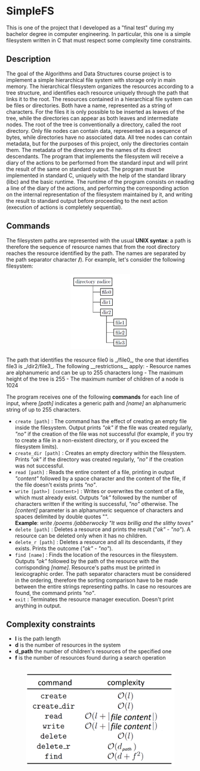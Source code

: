 # SimpleFS


This is one of the project that I developed as a "final test" during my bachelor degree in computer engineering.
In particular, this one is a simple filesystem written in C that must respect some complexity time constraints.


## Description
The goal of the Algorithms and Data Structures course project is to implement a simple hierarchical file system with storage only in main memory.
The hierarchical filesystem organizes the resources according to a tree structure, and identifies each resource uniquely through the path that links it to the root. The resources contained in a hierarchical file system can be files or directories. Both have a name, represented as a string of characters. For the files it is only possible to be inserted as leaves of the tree, while the directories can appear as both leaves and intermediate nodes.
The root of the tree is conventionally a directory, called the root directory. Only file nodes can contain data, represented as a sequence of bytes, while directories have no associated data. All tree nodes can contain metadata, but for the purposes of this project, only the directories contain them. The metadata of the directory are the names of its direct descendants.
The program that implements the filesystem will receive a diary of the actions to be performed from the standard input and will print the result of the same on standard output. The program must be implemented in standard C, uniquely with the help of the standard library (libc) and the basic runtime. The runtime of the program consists on reading a line of the diary of the actions, and performing the corresponding action on the internal representation of the filesystem maintained by it, and writing the result to standard output before proceeding to the next action (execution of actions is completely sequential).


## Commands
The filesystem paths are represented with the usual **__UNIX syntax__**: a path is therefore the sequence of resource names that from the root directory reaches the resource identified by the path. The names are separated by the path separator character **__/__**).
For example, let's consider the following filesystem:
<br/>
<center><img src="/img/filesystem.jpg" height="200px"></img></center>
<br/>
The path that identifies the resource file0 is _/file0_, the one that identifies file3 is _/dir2/file3_.
The following __restrictions__ apply:
- Resource names are alphanumeric and can be up to 255 characters long
- The maximum height of the tree is 255
- The maximum number of children of a node is 1024

The program receives one of the following __commands__ for each line of input, where _[path]_ indicates a generic path and _[name]_ an alphanumeric string of up to 255 characters.

- `create [path]` : The command has the effect of creating an empty file inside the filesystem. Output prints _"ok"_ if the file was created regularly, _"no"_ if the creation of the file was not successful (for example, if you try to create a file in a non-existent directory, or if you exceed the filesystem limits).
- `create_dir [path]` : Creates an empty directory within the filesystem. Prints _"ok"_ if the directory was created regularly, _"no"_ if the creation was not successful.
- `read [path]` : Reads the entire content of a file, printing in output _"content"_ followed by a space character and the content of the file, if the file doesn't exists prints _"no"_.
- `write [path>] [content>]` : Writes or overwrites the content of a file, which must already exist. Outputs _"ok"_ followed by the number of characters written if the writing is successful, _"no"_ otherwise. The _[content]_ parameter is an alphanumeric sequence of characters and spaces delimited by double quotes "".<br/>
__Example__: _write /poems /jabberwocky "It was brillig and the slithy toves"_
- `delete [path]` : Deletes a resource and prints the result (_"ok"_ - _"no"_). A resource can  be deleted only when it has no children.
- `delete_r [path]` : Deletes a resource and all its descendants, if they exists. Prints the outcome (_"ok"_ - _"no"_).
- `find [name]` : Finds the location of the resources in the filesystem. Outputs _"ok"_ followed by the path of the resource with the corrisponding _[name]_. Resource's paths must be printed in lexicographic order. The path separator characters must be considered in the ordering, therefore the sorting comparison have to be made between the entire strings representing paths. In case no resources are found, the command prints _"no"_.
- `exit` : Terminates the resource manager execution. Doesn't print anything in output.


## Complexity constraints

- **__l__** is the path length
- **__d__** is the number of resources in the system
- **__d_path__** the number of children's resources of the specified one
- **__f__** is the number of resources found during a search operation
<br/><br/>
<center><img src="/img/complexity.jpg" height="250px" ></img><center>
